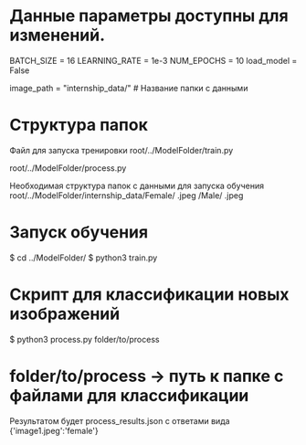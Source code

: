 # Данные параметры доступны для изменений.
BATCH_SIZE = 16
LEARNING_RATE = 1e-3
NUM_EPOCHS = 10
load_model = False

image_path = "internship_data/" # Название папки с данными

# Структура папок

Файл для запуска тренировки
root/../ModelFolder/train.py

root/../ModelFolder/process.py

Необходимая структура папок с данными для запуска обучения
root/../ModelFolder/internship_data/Female/ .jpeg
                                   /Male/ .jpeg
# Запуск обучения
$ cd ../ModelFolder/
$ python3 train.py

# Скрипт для классификации новых изображений

$ python3 process.py folder/to/process

# folder/to/process -> путь к папке с файлами для классификации
Результатом будет process_results.json с ответами вида {'image1.jpeg':'female'}
